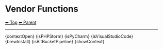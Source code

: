 # Vendor Functions

<!-- TEMPLATE header 2 -->
[⬅ Top](index.md) [⬅ Parent ](../index.md)
<hr />

{contextOpen}
{isPHPStorm}
{isPyCharm}
{isVisualStudioCode}
{brewInstall}
{isBitBucketPipeline}
{showContext}
